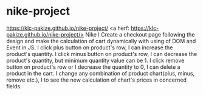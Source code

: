 # nike-project
https://klc-pakize.github.io/nike-project/
<a herf: https://klc-pakize.github.io/nike-project/> Nike </a>
I Create a checkout page following the design and make the calculation of cart dynamically with using of DOM and Event in JS.
I click plus button on product's row, I can increase the product's quantity.
I click minus button on product's row, I can decrease the product's quantity, but minimum quantity value can be 1.
I click remove button on product's row or I decrease the quantity to 0, I can delete a product in the cart.
I change any combination of product chart(plus, minus, remove etc.), I to see the new calculation of chart's prices in concerned fields.

